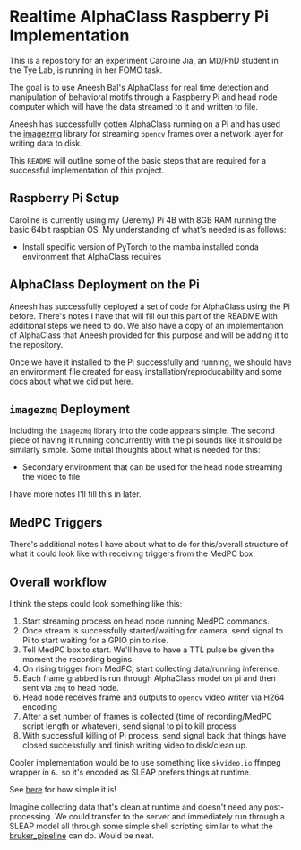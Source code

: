 # Realtime AlphaClass Raspberry Pi Implementation

This is a repository for an experiment Caroline Jia, an MD/PhD student in the Tye Lab, is running in her FOMO task.

The goal is to use Aneesh Bal's AlphaClass for real time detection and manipulation of behavioral motifs through a Raspberry Pi
and head node computer which will have the data streamed to it and written to file.

Aneesh has successfully gotten AlphaClass running on a Pi and has used the [imagezmq](https://github.com/jeffbass/imagezmq) library
for streaming `opencv` frames over a network layer for writing data to disk.

This `README` will outline some of the basic steps that are required for a successful implementation of this project.

## Raspberry Pi Setup

Caroline is currently using my (Jeremy) Pi 4B with 8GB RAM running the basic 64bit raspbian OS. My understanding of what's needed is as follows:

- Install specific version of PyTorch to the mamba installed conda environment that AlphaClass requires

## AlphaClass Deployment on the Pi

Aneesh has successfully deployed a set of code for AlphaClass using the Pi before. There's notes I have that will fill out this part of the README
with additional steps we need to do. We also have a copy of an implementation of AlphaClass that Aneesh provided for this purpose and will be
adding it to the repository.

Once we have it installed to the Pi successfully and running, we should have an environment file created for easy installation/reproducability and
some docs about what we did put here.

## `imagezmq` Deployment

Including the `imagezmq` library into the code appears simple. The second piece of having it running concurrently with the pi sounds like it should
be similarly simple. Some initial thoughts about what is needed for this:

- Secondary environment that can be used for the head node streaming the video to file

I have more notes I'll fill this in later.

## MedPC Triggers

There's additional notes I have about what to do for this/overall structure of what it could look like with receiving triggers from the MedPC box.

## Overall workflow

I think the steps could look something like this:

1. Start streaming process on head node running MedPC commands.
2. Once stream is successfully started/waiting for camera, send signal to Pi to start waiting for a GPIO pin to rise.
3. Tell MedPC box to start. We'll have to have a TTL pulse be given the moment the recording begins.
4. On rising trigger from MedPC, start collecting data/running inference.
5. Each frame grabbed is run through AlphaClass model on pi and then sent via `zmq` to head node.
6. Head node receives frame and outputs to `opencv` video writer via H264 encoding
7. After a set number of frames is collected (time of recording/MedPC script length or whatever), send signal to pi to kill process
8. With successfull killing of Pi process, send signal back that things have closed successfully and finish writing video to disk/clean up.

Cooler implementation would be to use something like `skvideo.io` ffmpeg wrapper in `6.` so it's encoded as SLEAP prefers things at runtime.

See [here](https://github.com/Tyelab/bruker_control/blob/27c77181e0d7dfe2d77912b16c37db769b02857a/main/video_utils.py#L393) for how simple it is!

Imagine collecting data that's clean at runtime and doesn't need any post-processing. We could transfer to the server and immediately run through a
SLEAP model all through some simple shell scripting similar to what the [bruker_pipeline](https://github.com/Tyelab/bruker_pipeline) can do. Would be neat.
